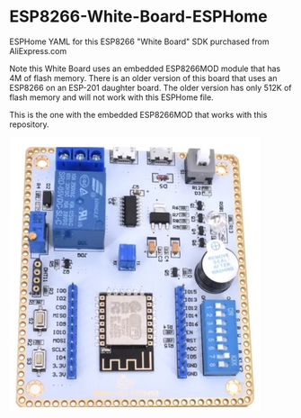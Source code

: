# ESP8266-White-Board-ESPHome
ESPHome YAML for this ESP8266 "White Board" SDK purchased from AliExpress.com

Note this White Board uses an embedded ESP8266MOD module that has 4M of flash memory.  There is an older version of this board that uses an ESP8266 on an ESP-201 daughter board.  The older version has only 512K of flash memory and will not work with this ESPHome file.

This is the one with the embedded ESP8266MOD that works with this repository.

![White Board](images/esp8266_white_board_sdk.jpg)

